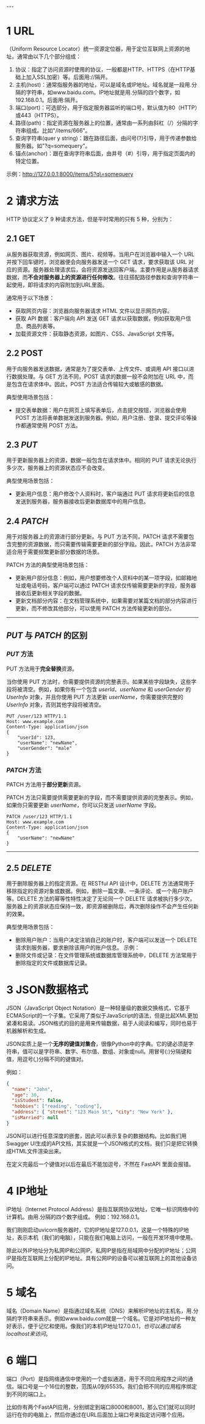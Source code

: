 <span id="20241212173043-ls2lpio" style="display: none;"></span>---

# 1 URL

（Uniform Resource Locator）统一资源定位器，用于定位互联网上资源的地址。通常由以下几个部分组成：

1. 协议：指定了访问资源时使用的协议，一般都是HTTP、HTTPS（在HTTP基础上加入SSL加密）等。后面用://隔开。
2. 主机(host)：通常指服务器的地址，可以是域名或IP地址。域名就是一段用.分隔的字符串，如www.baidu.com。IP地址就是用.分隔的四个数字，如192.168.0.1。后面用:隔开。
3. 端口(port)：可选部分，用于指定服务器监听的端口号，默认值为80（HTTP）或443（HTTPS）。
4. 路径(path)：指定资源在服务器上的位置，通常由一系列由斜杠（/）分隔的字符串组成。比如"/items/666"。
5. 查询字符串(quer y string)：跟在路径后面，由问号(?)引导，用于传递参数给服务器。如"?q\=somequery"。
6. 锚点(anchor)：跟在查询字符串后面，由井号（#）引导，用于指定页面内的特定位置。

示例：http://127.0.0.1:8000/items/5?q\=somequery

# 2 请求方法

HTTP 协议定义了 9 种请求方法，但是平时常用的只有 5 种，分别为：

## 2.1 **GET**

从服务器获取资源，例如网页、图片、视频等。当用户在浏览器中输入一个 URL 并按下回车键时，浏览器便会向服务器发送一个 GET 请求，要求获取该 URL 对应的资源。服务器处理请求后，会将资源发送回客户端。主要作用是从服务器请求数据，而**不会对服务器上的资源进行任何修改**。往往搭配路径参数和查询字符串一起使用，即将请求的内容附加到URL里面。

通常用于以下场景：

* 获取网页内容：浏览器向服务器请求 HTML 文件以显示网页内容。
* 获取 API 数据：客户端向 API 发送 GET 请求以获取数据，例如获取用户信息、商品列表等。
* 加载资源文件：获取静态资源，如图片、CSS、JavaScript 文件等。

## 2.2 **POST**

用于向服务器发送数据，通常是为了提交表单、上传文件、或调用 API 接口以进行数据处理。与 GET 方法不同，POST 请求的数据一般不会附加在 URL 中，而是包含在请求体中。因此，POST 方法适合传输较大或敏感的数据。

典型使用场景包括：

* 提交表单数据：用户在网页上填写表单后，点击提交按钮，浏览器会使用 POST 方法将表单数据发送到服务器。例如，用户注册、登录、提交评论等操作都通常使用 POST 方法。

## 2.3 *PUT*

用于更新服务器上的资源，数据一般包含在请求体中。相同的 PUT 请求无论执行多少次，服务器上的资源状态应不会改变。

典型使用场景包括：

* 更新用户信息：用户修改个人资料时，客户端通过 PUT 请求将更新后的信息发送到服务器，服务器接收后更新数据库中的用户信息。

## 2.4 *PATCH*

用于对服务器上的资源进行部分更新。与 PUT 方法不同，PATCH 请求不需要包含完整的资源数据，而只需要传输需要更新的部分字段。因此，PATCH 方法非常适合用于需要频繁更新部分数据的场景。

PATCH 方法的典型使用场景包括：

* 更新用户部分信息：例如，用户想要修改个人资料中的某一项字段，如邮箱地址或电话号码，客户端可以通过 PATCH 请求仅传输需要更新的字段，服务器接收后更新相关字段的数据。
* 更新文档部分内容：在文档管理系统中，如果需要对某篇文档的部分内容进行更新，而不修改其他部分，可以使用 PATCH 方法传输更新的部分。

---

## *PUT* 与 *PATCH* 的区别

### *PUT* 方法

PUT 方法用于**完全替换**资源。

当你使用 PUT 方法时，你需要提供资源的完整表示。如果某些字段缺失，这些字段将被清空。例如，如果你有一个包含 *userId*、*userName* 和 *userGender* 的 *UserInfo* 对象，并且你使用 PUT 方法更新 *userName*，你需要提供完整的 *UserInfo* 对象，否则其他字段将被清空。

```
PUT /user/123 HTTP/1.1
Host: www.example.com
Content-Type: application/json
{
	"userId": 123,
	"userName": "newName",
	"userGender": "male"
}
```

### *PATCH* 方法

PATCH 方法用于**部分更新**资源。

PATCH 方法只需要提供需要更新的字段，而不需要提供资源的完整表示。例如，如果你只需要更新 *userName*，你可以只发送 *userName* 字段。

```
PATCH /user/123 HTTP/1.1
Host: www.example.com
Content-Type: application/json
{
	"userName": "newName"
}
```

---

## 2.5 *DELETE*

用于删除服务器上的指定资源。在 RESTful API 设计中，DELETE 方法通常用于移除指定的资源对象或数据。例如，删除一篇文章、一条评论、或一个用户账户等。DELETE 方法的幂等性特性决定了无论同一个 DELETE 请求被执行多少次，服务器上的资源状态应保持一致，即资源被删除后，再次删除操作不会产生任何新的效果。

典型使用场景包括：

* 删除用户账户：当用户决定注销自己的账户时，客户端可以发送一个 DELETE 请求到服务器，要求删除该用户的账户信息。 示例：
* 删除文件或记录：在文件管理系统或数据库管理系统中，DELETE 方法常用于删除指定的文件或数据库记录。

# 3 JSON数据格式

JSON（JavaScript Object Notation）是一种轻量级的数据交换格式，它基于ECMAScript的一个子集。它采用了类似于JavaScript的语法，但是比起XML更加紧凑和易读。JSON格式的目的是用来传输数据，易于人阅读和编写，同时也易于机器解析和生成。

JSON实质上是一个**无序的键值对集合**，很像Python中的字典。它的键必须是字符串，值可以是字符串、数字、布尔值、数组、对象或null。用冒号(:)分隔键和值，用逗号(,)分隔不同的键值对。

例如：

```json
{
  "name": "John",
  "age": 30,
  "isStudent": false,
  "hobbies": ["reading", "coding"],
  "address": { "street": "123 Main St", "city": "New York" },
  "isMarried": null
}
```

JSON可以进行任意深度的嵌套，因此可以表示复杂的数据结构。比如我们用Swagger UI生成的API文档，其实就是一个JSON格式的文档，我们只是把它转换成HTML文件渲染出来。

在定义完最后一个键值对以后在最后不能加逗号，不然在 FastAPI 里面会报错。

# 4 IP地址

IP地址（Internet Protocol Address）是指互联网协议地址，它唯一标识网络中的计算机。由用.分隔的四个数字组成。 例如：192.168.0.1。

我们刚刚启动uvicorn服务器时，它的IP地址是127.0.0.1，这是一个特殊的IP地址，表示本机（我们的电脑），只能在我们电脑上访问，一般在开发环境中使用。

除此以外IP地址分为私网IP和公网IP。私网IP是指在局域网中分配的IP地址；公网IP是指在互联网上分配的IP地址。具有公网IP的设备可以被互联网上的其他设备访问。

# 5 域名

域名（Domain Name）是指通过域名系统（DNS）来解析IP地址的主机名，用.分隔的字符串来表示。例如www.baidu.com就是一个域名。它是对IP地址的一种友好表示，便于记忆和使用。像我们的本机IP地址127.0.0.1，*也可以通过域名localhost来访问*。

# 6 端口

端口（Port）是指网络通信中使用的一个虚拟通道，用于不同应用程序之间的通信。端口号是一个16位的整数，范围从0到65535。我们会把不同的应用程序绑定到不同的端口上。

比如你有两个FastAPI应用，分别绑定到端口8000和8001，那么它们就可以同时运行在你的电脑上，然后你通过在URL后面加上端口号来指定访问哪个应用。
